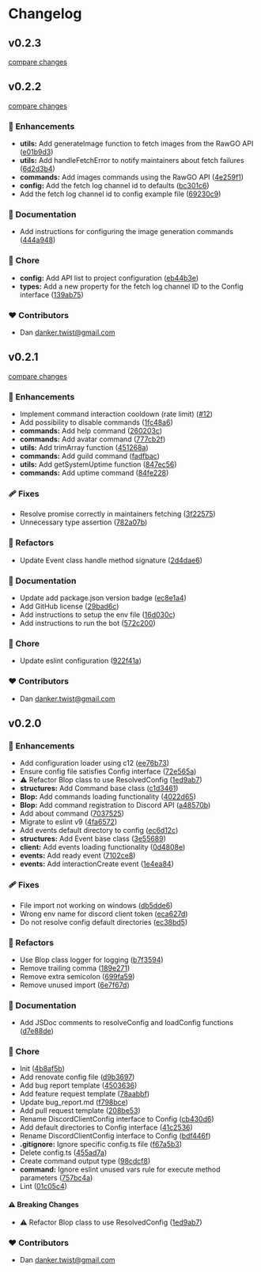 # Changelog


## v0.2.3

[compare changes](https://github.com/dankerow/blop/compare/v0.2.2...v0.2.3)

## v0.2.2

[compare changes](https://github.com/dankerow/blop/compare/v0.2.1...v0.2.2)

### 🚀 Enhancements

- **utils:** Add generateImage function to fetch images from the RawGO API ([e01b9d3](https://github.com/dankerow/blop/commit/e01b9d3))
- **utils:** Add handleFetchError to notify maintainers about fetch failures ([6d2d3b4](https://github.com/dankerow/blop/commit/6d2d3b4))
- **commands:** Add images commands using the RawGO API ([4e259f1](https://github.com/dankerow/blop/commit/4e259f1))
- **config:** Add the fetch log channel id to defaults ([bc301c6](https://github.com/dankerow/blop/commit/bc301c6))
- Add the fetch log channel id to config example file ([69230c9](https://github.com/dankerow/blop/commit/69230c9))

### 📖 Documentation

- Add instructions for configuring the image generation commands ([444a948](https://github.com/dankerow/blop/commit/444a948))

### 🏡 Chore

- **config:** Add API list to project configuration ([eb44b3e](https://github.com/dankerow/blop/commit/eb44b3e))
- **types:** Add a new property for the fetch log channel ID to the Config interface ([139ab75](https://github.com/dankerow/blop/commit/139ab75))

### ❤️ Contributors

- Dan <danker.twist@gmail.com>

## v0.2.1

[compare changes](https://github.com/dankerow/blop/compare/v0.2.0...v0.2.1)

### 🚀 Enhancements

- Implement command interaction cooldown (rate limit) ([#12](https://github.com/dankerow/blop/pull/12))
- Add possibility to disable commands ([1fc48a6](https://github.com/dankerow/blop/commit/1fc48a6))
- **commands:** Add help command ([260203c](https://github.com/dankerow/blop/commit/260203c))
- **commands:** Add avatar command ([777cb2f](https://github.com/dankerow/blop/commit/777cb2f))
- **utils:** Add trimArray function ([451268a](https://github.com/dankerow/blop/commit/451268a))
- **commands:** Add guild command ([fadfbac](https://github.com/dankerow/blop/commit/fadfbac))
- **utils:** Add getSystemUptime function ([847ec56](https://github.com/dankerow/blop/commit/847ec56))
- **commands:** Add uptime command ([84fe228](https://github.com/dankerow/blop/commit/84fe228))

### 🩹 Fixes

- Resolve promise correctly in maintainers fetching ([3f22575](https://github.com/dankerow/blop/commit/3f22575))
- Unnecessary type assertion ([782a07b](https://github.com/dankerow/blop/commit/782a07b))

### 💅 Refactors

- Update Event class handle method signature ([2d4dae6](https://github.com/dankerow/blop/commit/2d4dae6))

### 📖 Documentation

- Update add package.json version badge ([ec8e1a4](https://github.com/dankerow/blop/commit/ec8e1a4))
- Add GitHub license ([29bad6c](https://github.com/dankerow/blop/commit/29bad6c))
- Add instructions to setup the env file ([16d030c](https://github.com/dankerow/blop/commit/16d030c))
- Add instructions to run the bot ([572c200](https://github.com/dankerow/blop/commit/572c200))

### 🏡 Chore

- Update eslint configuration ([922f41a](https://github.com/dankerow/blop/commit/922f41a))

### ❤️ Contributors

- Dan <danker.twist@gmail.com>

## v0.2.0


### 🚀 Enhancements

- Add configuration loader using c12 ([ee76b73](https://github.com/dankerow/blop/commit/ee76b73))
- Ensure config file satisfies Config interface ([72e565a](https://github.com/dankerow/blop/commit/72e565a))
- ⚠️  Refactor Blop class to use ResolvedConfig ([1ed9ab7](https://github.com/dankerow/blop/commit/1ed9ab7))
- **structures:** Add Command base class ([c1d3461](https://github.com/dankerow/blop/commit/c1d3461))
- **Blop:** Add commands loading functionality ([4022d65](https://github.com/dankerow/blop/commit/4022d65))
- **Blop:** Add command registration to Discord API ([a48570b](https://github.com/dankerow/blop/commit/a48570b))
- Add about command ([7037525](https://github.com/dankerow/blop/commit/7037525))
- Migrate to eslint v9 ([4fa6572](https://github.com/dankerow/blop/commit/4fa6572))
- Add events default directory to config ([ec6d12c](https://github.com/dankerow/blop/commit/ec6d12c))
- **structures:** Add Event base class ([3e55689](https://github.com/dankerow/blop/commit/3e55689))
- **client:** Add events loading functionality ([0d4808e](https://github.com/dankerow/blop/commit/0d4808e))
- **events:** Add ready event ([7102ce8](https://github.com/dankerow/blop/commit/7102ce8))
- **events:** Add interactionCreate event ([1e4ea84](https://github.com/dankerow/blop/commit/1e4ea84))

### 🩹 Fixes

- File import not working on windows ([db5dde6](https://github.com/dankerow/blop/commit/db5dde6))
- Wrong env name for discord client token ([eca627d](https://github.com/dankerow/blop/commit/eca627d))
- Do not resolve config default directories ([ec38bd5](https://github.com/dankerow/blop/commit/ec38bd5))

### 💅 Refactors

- Use Blop class logger for logging ([b7f3594](https://github.com/dankerow/blop/commit/b7f3594))
- Remove trailing comma ([189e271](https://github.com/dankerow/blop/commit/189e271))
- Remove extra semicolon ([699fa59](https://github.com/dankerow/blop/commit/699fa59))
- Remove unused import ([6e7f67d](https://github.com/dankerow/blop/commit/6e7f67d))

### 📖 Documentation

- Add JSDoc comments to resolveConfig and loadConfig functions ([d7e88de](https://github.com/dankerow/blop/commit/d7e88de))

### 🏡 Chore

- Init ([4b8af5b](https://github.com/dankerow/blop/commit/4b8af5b))
- Add renovate config file ([d9b3697](https://github.com/dankerow/blop/commit/d9b3697))
- Add bug report template ([4503636](https://github.com/dankerow/blop/commit/4503636))
- Add feature request template ([78aabbf](https://github.com/dankerow/blop/commit/78aabbf))
- Update bug_report.md ([f798bce](https://github.com/dankerow/blop/commit/f798bce))
- Add pull request template ([208be53](https://github.com/dankerow/blop/commit/208be53))
- Rename DiscordClientConfig interface to Config ([cb430d6](https://github.com/dankerow/blop/commit/cb430d6))
- Add default directories to Config interface ([41c2536](https://github.com/dankerow/blop/commit/41c2536))
- Rename DiscordClientConfig interface to Config ([bdf446f](https://github.com/dankerow/blop/commit/bdf446f))
- **.gitignore:** Ignore specific config.ts file ([f67a5b3](https://github.com/dankerow/blop/commit/f67a5b3))
- Delete config.ts ([455ad7a](https://github.com/dankerow/blop/commit/455ad7a))
- Create command output type ([98cdcf8](https://github.com/dankerow/blop/commit/98cdcf8))
- **command:** Ignore eslint unused vars rule for execute method parameters ([757bc4a](https://github.com/dankerow/blop/commit/757bc4a))
- Lint ([01c05c4](https://github.com/dankerow/blop/commit/01c05c4))

#### ⚠️ Breaking Changes

- ⚠️  Refactor Blop class to use ResolvedConfig ([1ed9ab7](https://github.com/dankerow/blop/commit/1ed9ab7))

### ❤️ Contributors

- Dan <danker.twist@gmail.com>

